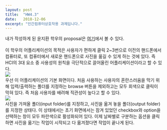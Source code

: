 ```yaml
---
layout: post
title:  "HW4.3"
date:   2018-12-06
excerpt: "인간컴퓨터상호작용 과제입니다."
---
```

<p>
내가 작성하게 된 윤지환 학우의 proposal은 <a href="http://kanaris.tk/">여기</a>에서 볼 수 있다.</br>
</br>
이 학우의 어플리케이션의 목적은 사용자가 편하게 클릭 2~3번으로 이전의 핸드폰에서 컴퓨터로, 또 컴퓨터에서 새로운 핸드폰으로 사진을 옮길 수 있게 하는 것에 있다. 즉 HCI의 3대 요소 중 사용성의 원칙을 극단적으로 끌어올린 어플리케이션이라고 할 수 있다.</br>
<img src="https://user-images.githubusercontent.com/38854597/49589236-37c2bb00-f9ac-11e8-9f30-3a2a8625674b.jpg"></br>
우선 이 어플리케이션의 기본 화면이다. 처음 사용하는 사용자의 혼란스러움을 막기 위해 입력/출력하는 폴더를 지정하는 browse 버튼을 제외하고는 모두 회색으로 클릭이 막혀 있다. 즉 처음 사용자를 배려해 직관성이 높다고 할 수 있다.</br>
<img src="https://user-images.githubusercontent.com/38854597/49589222-28437200-f9ac-11e8-931d-556a4c727eaf.png"></br>
사진을 가져올 폴더(input folder)를 지정하고, 사진을 옮겨 놓을 폴더(output folder)를 지정한 상태다. 이 상태에서는 초기 화면에서는 잠겨 있었던 checkbox와 option을 선택하는 창이 모두 파란색으로 활성화되어 있다. 이제 날짜별로 구분하는 옵션을 클릭하면 사진을 옮기는 작업이 시작되고 다 옮겨졌다면 작업이 끝나게 된다.</br>

